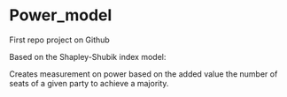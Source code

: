# Power_model

First repo project on Github


Based on the Shapley-Shubik index model:

Creates measurement on power based on the added value the number of seats of a given party to achieve a majority.
